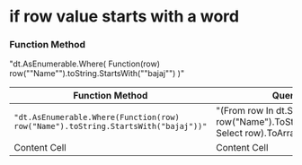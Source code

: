 
# **if row value starts with a word**

### **Function Method**

 "dt.AsEnumerable.Where(
Function(row) row(""Name"").toString.StartsWith(""bajaj"")
	)" 

Function Method  | Query Method
------------- | -------------
``` "dt.AsEnumerable.Where(Function(row) row("Name").toString.StartsWith("bajaj"))"   ``` | "(From row In dt.Select() Where row("Name").ToString.StartsWith("bajaj") Select row).ToArray"
Content Cell  | Content Cell



